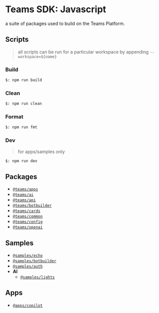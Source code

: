 # Teams SDK: Javascript

a suite of packages used to build on the Teams Platform.

## Scripts

> all scripts can be run for a particular workspace by appending `--workspace=${name}`

### Build

```bash
$: npm run build
```

### Clean

```bash
$: npm run clean
```

### Format

```bash
$: npm run fmt
```

### Dev

> for apps/samples only

```bash
$: npm run dev
```

## Packages

-   [`@teams/apps`](./packages/apps/README.md)
-   [`@teams/ai`](./packages/ai/README.md)
-   [`@teams/api`](./packages/api/README.md)
-   [`@teams/botbuilder`](./packages/botbuilder/README.md)
-   [`@teams/cards`](./packages/cards/README.md)
-   [`@teams/common`](./packages/common/README.md)
-   [`@teams/config`](./packages/config/README.md)
-   [`@teams/openai`](./packages/openai/README.md)

## Samples

-   [`@samples/echo`](./samples/echo/README.md)
-   [`@samples/botbuilder`](./samples/botbuilder/README.md)
-   [`@samples/auth`](./samples/auth/README.md)
-   **AI**
    -   [`@samples/lights`](./samples/lights/README.md)

## Apps

-   [`@apps/copilot`](./apps/copilot/README.md)
